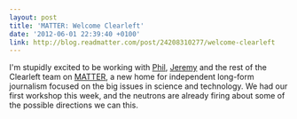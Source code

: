```yaml
---
layout: post
title: 'MATTER: Welcome Clearleft'
date: '2012-06-01 22:39:40 +0100'
link: http://blog.readmatter.com/post/24208310277/welcome-clearleft
---
```

I'm stupidly excited to be working with [Phil][1], [Jeremy][2] and the rest of the Clearleft team on [MATTER][3], a new home for independent long-form journalism focused on the big issues in science and technology. We had our first workshop this week, and the neutrons are already firing about some of the possible directions we can this.

[1]: http://gyford.com/
[2]: http://adactio.com/
[3]: http://readmatter.com/